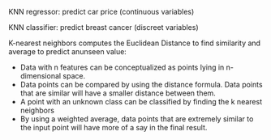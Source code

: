 KNN regressor: predict car price (continuous variables)

KNN classifier: predict breast cancer (discreet variables)


K-nearest neighbors computes the Euclidean Distance to find similarity and average to predict anunseen value:
- Data with n features can be conceptualized as points lying in n-dimensional space.
- Data points can be compared by using the distance formula. Data points that are similar will have a smaller distance between them.
- A point with an unknown class can be classified by finding the k nearest neighbors
- By using a weighted average, data points that are extremely similar to the input point will have more of a say in the final result.
